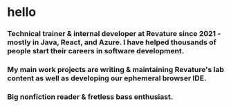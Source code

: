 # hello
### Technical trainer & internal developer at Revature since 2021 - mostly in Java, React, and Azure. I have helped thousands of people start their careers in software development.

### My main work projects are writing & maintaining Revature's lab content as well as developing our ephemeral browser IDE.

### Big nonfiction reader & fretless bass enthusiast.

